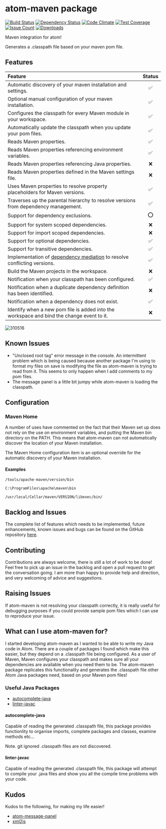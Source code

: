 # atom-maven package

[![Build Status](https://api.travis-ci.org/concon121/atom-maven.png)](https://api.travis-ci.org/concon121/atom-maven)
[![Dependency Status](https://david-dm.org/concon121/atom-maven.svg)](https://david-dm.org/concon121/atom-maven)
[![Code Climate](https://codeclimate.com/github/concon121/atom-maven/badges/gpa.svg)](https://codeclimate.com/github/concon121/atom-maven)
[![Test Coverage](https://codeclimate.com/github/concon121/atom-maven/badges/coverage.svg)](https://codeclimate.com/github/concon121/atom-maven/coverage)
[![Issue Count](https://codeclimate.com/github/concon121/atom-maven/badges/issue_count.svg)](https://codeclimate.com/github/concon121/atom-maven)
[![Downloads](https://img.shields.io/apm/dm/atom-maven.svg?maxAge=2592000)](https://atom.io/packages/atom-maven)

Maven integration for atom!

Generates a .classpath file based on your maven pom file.

## Features

| Feature | Status |
| :------ | :-----: |
| Automatic discovery of your maven installation and settings. | :white_check_mark: |
| Optional manual configuration of your maven installation. | :white_check_mark: |
| Configures the classpath for every Maven module in your workspace. | :white_check_mark: |
| Automatically update the classpath when you update your pom files. | :white_check_mark: |
| Reads Maven properties. | :white_check_mark: |
| Reads Maven properties referencing environment variables. | :white_check_mark: |
| Reads Maven properties referencing Java properties. | :x: |
| Reads Maven properties defined in the Maven settings file. | :x: |
| Uses Maven properties to resolve property placeholders for Maven versions. | :white_check_mark: |
| Traverses up the parental hierarchy to resolve versions from dependency management. | :white_check_mark: |
| Support for dependency exclusions. | :o: |
| Support for system scoped dependencies. | :x: |
| Support for import scoped dependencies. | :x: |
| Support for optional dependencies. | :white_check_mark: |
| Support for transitive dependencies. | :white_check_mark: |
| Implementation of [dependency mediation](https://maven.apache.org/guides/introduction/introduction-to-dependency-mechanism.html#Transitive_Dependencies) to resolve conflicting versions. | :white_check_mark: |
| Build the Maven projects in the workspace. | :x: |
| Notification when your classpath has been configured. | :white_check_mark: |
| Notification when a duplicate dependency definition has been identified. | :x: |
| Notification when a dependency does not exist. | :white_check_mark: |
| Identify when a new pom file is added into the workspace and bind the change event to it. | :x: |


![310516](https://cloud.githubusercontent.com/assets/12021575/15692408/12018824-2786-11e6-8cac-289fd0af4076.JPG)


## Known Issues
- "Unclosed root tag" error message in the console.  An intermittent problem which is being caused because another package I'm using to format my files on save is modifying the file as atom-maven is trying to read from it.  This seems to only happen when I add comments to my pom files.
- The message panel is a little bit jumpy while atom-maven is loading the classpath.

## Configuration  

### Maven Home

A number of uses have commented on the fact that their Maven set up does not rely on the use on environment variables, and putting the Maven bin directory on the PATH.  This means that atom-maven can not automatically discover the location of your Maven installation.

The Maven Home configuration item is an optional override for the automatic discovery of your Maven installation.

#### Examples

```
/tools/apache-maven/version/bin
```
```
C:\ProgramFiles\apache\maven\bin
```
```
/usr/local/Cellar/maven/VERSION/libexec/bin/
```

## Backlog and Issues
The complete list of features which needs to be implemented, future enhancements, known issues and bugs can be found on the GitHub repository [here](https://github.com/concon121/atom-maven/issues).

## Contributing
Contributions are always welcome, there is still a lot of work to be done!  Feel free to pick up an issue in the backlog and open a pull request to get the conversation going.  I am more than happy to provide help and direction, and very welcoming of advice and suggestions.

## Raising Issues

If atom-maven is not resolving your classpath correctly, it is really useful for debugging purposes if you could provide sample pom files which I can use to reproduce your issue.

## What can I use atom-maven for?

I started developing atom-maven as I wanted to be able to write my Java code in Atom.  There are a couple of packages I found which make this easier, but they depend on a .classpath file being configured.  As a user of Maven, Maven configures your classpath and makes sure all your dependencies are available when you need them to be.  The atom-maven package replicates this functionality and generates the .classpath file other Atom Java packages need, based on your Maven pom files!   

### Useful Java Packages

* [autocomplete-java](https://atom.io/packages/autocomplete-java)
* [linter-javac](https://atom.io/packages/linter-javac)

#### autocomplete-java
Capable of reading the generated .classpath file, this package provides functionlity to organise imports, complete packages and classes, examine methods etc...

Note. git ignored .classpath files are not discovered.

#### linter-javac
Capable of reading the generated .classpath file, this package will attempt to compile your .java files and show you all the compile time problems with your code.

## Kudos
Kudos to the following, for making my life easier!

* [atom-message-panel](https://github.com/tcarlsen/atom-message-panel)
* [xml2js](https://github.com/Leonidas-from-XIV/node-xml2js)

